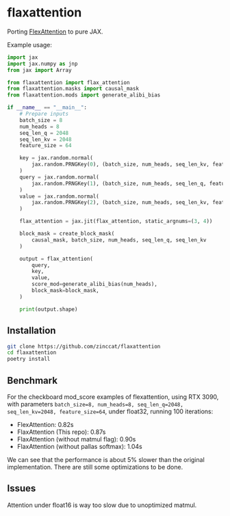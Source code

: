 # flaxattention

Porting [FlexAttention](https://github.com/pytorch-labs/attention-gym) to pure JAX.

Example usage:

```python
import jax
import jax.numpy as jnp
from jax import Array

from flaxattention import flax_attention
from flaxattention.masks import causal_mask
from flaxattention.mods import generate_alibi_bias

if __name__ == "__main__":
    # Prepare inputs
    batch_size = 8
    num_heads = 8
    seq_len_q = 2048
    seq_len_kv = 2048
    feature_size = 64

    key = jax.random.normal(
        jax.random.PRNGKey(0), (batch_size, num_heads, seq_len_kv, feature_size)
    )
    query = jax.random.normal(
        jax.random.PRNGKey(1), (batch_size, num_heads, seq_len_q, feature_size)
    )
    value = jax.random.normal(
        jax.random.PRNGKey(2), (batch_size, num_heads, seq_len_kv, feature_size)
    )

    flax_attention = jax.jit(flax_attention, static_argnums=(3, 4))

    block_mask = create_block_mask(
        causal_mask, batch_size, num_heads, seq_len_q, seq_len_kv
    )

    output = flax_attention(
        query,
        key,
        value,
        score_mod=generate_alibi_bias(num_heads),
        block_mask=block_mask,
    )

    print(output.shape)
```

## Installation

```bash
git clone https://github.com/zinccat/flaxattention
cd flaxattention
poetry install
```

## Benchmark

For the checkboard mod_score examples of flexattention, using RTX 3090, with parameters `batch_size=8, num_heads=8, seq_len_q=2048, seq_len_kv=2048, feature_size=64`, under float32, running 100 iterations:

- FlexAttention: 0.82s
- FlaxAttention (This repo): 0.87s
- FlaxAttention (without matmul flag): 0.90s
- FlaxAttention (without pallas softmax): 1.04s

We can see that the performance is about 5% slower than the original implementation. There are still some optimizations to be done.

## Issues
Attention under float16 is way too slow due to unoptimized matmul.